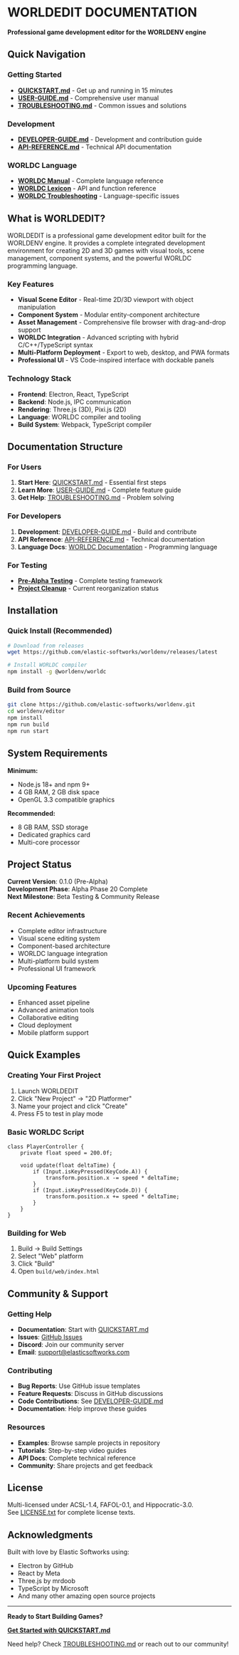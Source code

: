 # WORLDEDIT DOCUMENTATION

**Professional game development editor for the WORLDENV engine**

## Quick Navigation

### Getting Started
- **[QUICKSTART.md](QUICKSTART.md)** - Get up and running in 15 minutes
- **[USER-GUIDE.md](USER-GUIDE.md)** - Comprehensive user manual
- **[TROUBLESHOOTING.md](TROUBLESHOOTING.md)** - Common issues and solutions

### Development
- **[DEVELOPER-GUIDE.md](DEVELOPER-GUIDE.md)** - Development and contribution guide
- **[API-REFERENCE.md](API-REFERENCE.md)** - Technical API documentation

### WORLDC Language
- **[WORLDC Manual](../worldc/docs/WC-MANUAL.md)** - Complete language reference
- **[WORLDC Lexicon](../worldc/docs/WC-LEXICON.md)** - API and function reference
- **[WORLDC Troubleshooting](../worldc/docs/troubleshooting.md)** - Language-specific issues

## What is WORLDEDIT?

WORLDEDIT is a professional game development editor built for the WORLDENV engine. It provides a complete integrated development environment for creating 2D and 3D games with visual tools, scene management, component systems, and the powerful WORLDC programming language.

### Key Features

- **Visual Scene Editor** - Real-time 2D/3D viewport with object manipulation
- **Component System** - Modular entity-component architecture
- **Asset Management** - Comprehensive file browser with drag-and-drop support
- **WORLDC Integration** - Advanced scripting with hybrid C/C++/TypeScript syntax
- **Multi-Platform Deployment** - Export to web, desktop, and PWA formats
- **Professional UI** - VS Code-inspired interface with dockable panels

### Technology Stack

- **Frontend**: Electron, React, TypeScript
- **Backend**: Node.js, IPC communication
- **Rendering**: Three.js (3D), Pixi.js (2D)
- **Language**: WORLDC compiler and tooling
- **Build System**: Webpack, TypeScript compiler

## Documentation Structure

### For Users
1. **Start Here**: [QUICKSTART.md](QUICKSTART.md) - Essential first steps
2. **Learn More**: [USER-GUIDE.md](USER-GUIDE.md) - Complete feature guide
3. **Get Help**: [TROUBLESHOOTING.md](TROUBLESHOOTING.md) - Problem solving

### For Developers
1. **Development**: [DEVELOPER-GUIDE.md](DEVELOPER-GUIDE.md) - Build and contribute
2. **API Reference**: [API-REFERENCE.md](API-REFERENCE.md) - Technical documentation
3. **Language Docs**: [WORLDC Documentation](../worldc/docs/) - Programming language

### For Testing
- **[Pre-Alpha Testing](todo/pre-alpha-testing-checklist.md)** - Complete testing framework
- **[Project Cleanup](todo/project-clean-todo.txt)** - Current reorganization status

## Installation

### Quick Install (Recommended)
```bash
# Download from releases
wget https://github.com/elastic-softworks/worldenv/releases/latest

# Install WORLDC compiler
npm install -g @worldenv/worldc
```

### Build from Source
```bash
git clone https://github.com/elastic-softworks/worldenv.git
cd worldenv/editor
npm install
npm run build
npm run start
```

## System Requirements

**Minimum:**
- Node.js 18+ and npm 9+
- 4 GB RAM, 2 GB disk space
- OpenGL 3.3 compatible graphics

**Recommended:**
- 8 GB RAM, SSD storage
- Dedicated graphics card
- Multi-core processor

## Project Status

**Current Version**: 0.1.0 (Pre-Alpha)  
**Development Phase**: Alpha Phase 20 Complete  
**Next Milestone**: Beta Testing & Community Release

### Recent Achievements
- Complete editor infrastructure
- Visual scene editing system
- Component-based architecture
- WORLDC language integration
- Multi-platform build system
- Professional UI framework

### Upcoming Features
- Enhanced asset pipeline
- Advanced animation tools
- Collaborative editing
- Cloud deployment
- Mobile platform support

## Quick Examples

### Creating Your First Project
1. Launch WORLDEDIT
2. Click "New Project" → "2D Platformer"
3. Name your project and click "Create"
4. Press F5 to test in play mode

### Basic WORLDC Script
```worldc
class PlayerController {
    private float speed = 200.0f;
    
    void update(float deltaTime) {
        if (Input.isKeyPressed(KeyCode.A)) {
            transform.position.x -= speed * deltaTime;
        }
        if (Input.isKeyPressed(KeyCode.D)) {
            transform.position.x += speed * deltaTime;
        }
    }
}
```

### Building for Web
1. Build → Build Settings
2. Select "Web" platform
3. Click "Build"
4. Open `build/web/index.html`

## Community & Support

### Getting Help
- **Documentation**: Start with [QUICKSTART.md](QUICKSTART.md)
- **Issues**: [GitHub Issues](https://github.com/elastic-softworks/worldenv/issues)
- **Discord**: Join our community server
- **Email**: support@elasticsoftworks.com

### Contributing
- **Bug Reports**: Use GitHub issue templates
- **Feature Requests**: Discuss in GitHub discussions
- **Code Contributions**: See [DEVELOPER-GUIDE.md](DEVELOPER-GUIDE.md)
- **Documentation**: Help improve these guides

### Resources
- **Examples**: Browse sample projects in repository
- **Tutorials**: Step-by-step video guides
- **API Docs**: Complete technical reference
- **Community**: Share projects and get feedback

## License

Multi-licensed under ACSL-1.4, FAFOL-0.1, and Hippocratic-3.0.  
See [LICENSE.txt](../LICENSE.txt) for complete license texts.

## Acknowledgments

Built with love by Elastic Softworks using:
- Electron by GitHub
- React by Meta
- Three.js by mrdoob
- TypeScript by Microsoft
- And many other amazing open source projects

---

**Ready to Start Building Games?**

**[Get Started with QUICKSTART.md](QUICKSTART.md)**

Need help? Check [TROUBLESHOOTING.md](TROUBLESHOOTING.md) or reach out to our community!